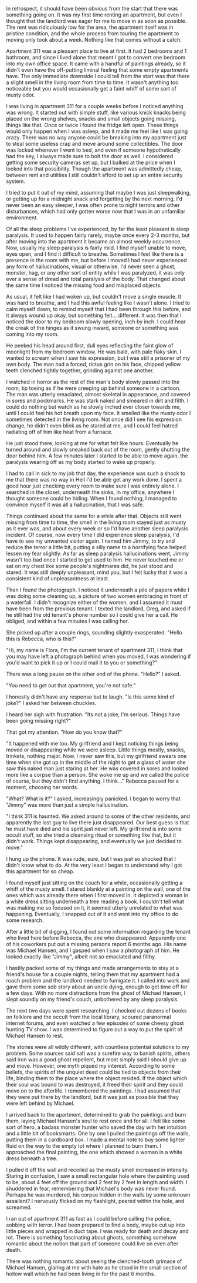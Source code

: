 In retrospect, it should have been obvious from the start that there was something going on. It was my first time renting an apartment, but even I thought that the landlord was eager for me to move in as soon as possible. The rent was ridiculously low for the area, the apartment itself was in pristine condition, and the whole process from touring the apartment to moving only took about a week. Nothing like that comes without a catch.

Apartment 311 was a pleasant place to live at first. It had 2 bedrooms and 1 bathroom, and since I lived alone that meant I got to convert one bedroom into my own office space. It came with a handful of paintings already, so it didn't even have the off-putting liminal feeling that some empty apartments have. The only immediate downside I could tell from the start was that there a slight smell in the living room from time to time. It wasn't anything too noticeable but you would occasionally get a faint whiff of some sort of musty odor.  

I was living in apartment 311 for a couple weeks before I noticed anything was wrong. It started out with simple stuff, like various knick knacks being placed on the wrong shelves, snacks and small objects going missing, things like that. Once or twice I found the fridge left open. These things would only happen when I was asleep, and it made me feel like I was going crazy. There was no way anyone could be breaking into my apartment just to steal some useless crap and move around some collectibles. The door was locked whenever I went to bed, and even if someone hypothetically had the key, I always made sure to bolt the door as well. I considered getting some security cameras set up, but I balked at the price when I looked into that possibility. Though the apartment was admittedly cheap, between rent and utilities I still couldn't afford to set up an entire security system.   
 

I tried to put it out of my mind, assuming that maybe I was just sleepwalking, or getting up for a midnight snack and forgetting by the next morning. I'd never been an easy sleeper, I was often prone to night terrors and other disturbances, which had only gotten worse now that I was in an unfamiliar environment.   
 

Of all the sleep problems I've experienced, by far the least pleasant is sleep paralysis. It used to happen fairly rarely, maybe once every 2-3 months, but after moving into the apartment it became an almost weekly occurrence. Now, usually my sleep paralysis is fairly mild. I find myself unable to move, eyes open, and I find it difficult to breathe. Sometimes I feel like there is a presence in the room with me, but before I moved I had never experienced any form of hallucinations, visual or otherwise. I'd never seen a ghost, monster, hag, or any other sort of entity while I was paralyzed, it was only ever a sense of dread and total paralysis of the body. That changed about the same time I noticed the missing food and misplaced objects.   
 

As usual, it felt like I had woken up, but couldn't move a single muscle. It was hard to breathe, and I had this awful feeling like I wasn't alone. I tried to calm myself down, to remind myself that I had been through this before, and it always wound up okay, but something felt... different. It was then that I noticed the door to my bedroom slowly opening, inch by inch. I could hear the creak of the hinges as it swung inward, someone or something was coming into my room.  
 

He peeked his head around first, dull eyes reflecting the faint glow of moonlight from my bedroom window. He was bald, with pale flaky skin. I wanted to scream when I saw his expression, but I was still a prisoner of my own body. The man had a forced, rictus grin on his face, chipped yellow teeth clenched tightly together, grinding against one another.   
 

I watched in horror as the rest of the man's body slowly passed into the room, tip toeing as if he were creeping up behind someone in a cartoon. The man was utterly emaciated, almost skeletal in appearance, and covered in sores and pockmarks. He was stark naked and smeared in dirt and filth. I could do nothing but watch as he slowly inched ever closer towards me, until I could feel his hot breath upon my face. It smelled like the musty odor I sometimes detected in the living room. Not once did I see his expression change, he didn't even blink as he stared at me, and I could feel hatred radiating off of him like heat from a furnace.   
 

He just stood there, looking at me for what felt like hours. Eventually he turned around and slowly sneaked back out of the room, gently shutting the door behind him. A few minutes later I started to be able to move again, the paralysis wearing off as my body started to wake up properly.   
 

I had to call in sick to my job that day, the experience was such a shock to me that there was no way in Hell I'd be able get any work done. I spent a good hour just checking every room to make sure I was entirely alone. I searched in the closet, underneath the sinks, in my office, anywhere I thought someone could be hiding. When I found nothing, I managed to convince myself it was all a hallucination, that I was safe.  
 

Things continued about the same for a while after that. Objects still went missing from time to time, the smell in the living room stayed just as musty as it ever was, and about every week or so I'd have another sleep paralysis incident. Of course, now every time I did experience sleep paralysis, I'd have to see my unwanted visitor again. I named him Jimmy, to try and reduce the terror a little bit, putting a silly name to a horrifying face helped lessen my fear slightly. As far as sleep paralysis hallucinations went, Jimmy wasn't too bad once I started to get used to him. He never touched me or sat on my chest like some people's nightmares did, he just stood and stared. It was still deeply unpleasant, mind you, but I felt lucky that it was a consistent kind of unpleasantness at least.  
 

Then I found the photograph. I noticed it underneath a pile of papers while I was doing some cleaning up, a picture of two women embracing in front of a waterfall. I didn't recognize either of the women, and I assumed it must have been from the previous tenant. I texted the landlord, Greg, and asked if he still had the old tenant's phone number so I could give her a call. He obliged, and within a few minutes I was calling her.  
 

She picked up after a couple rings, sounding slightly exasperated. "Hello this is Rebecca, who is this?"   
 

"Hi, my name is Flora, I'm the current tenant of apartment 311, I think that you may have left a photograph behind when you moved, I was wondering if you'd want to pick it up or I could mail it to you or something?"  
 

There was a long pause on the other end of the phone. "Hello?" I asked.  
 

"You need to get out that apartment, you're not safe."  
 

I honestly didn't have any response but to laugh. "Is this some kind of joke?" I asked her between chuckles.  
 

I heard her sigh with frustration. "Its not a joke, I'm serious. Things have been going missing right?"  
 

That got my attention. "How do you know that?"  
 

"It happened with me too. My girlfriend and I kept noticing things being moved or disappearing while we were asleep. Little things mostly, snacks, trinkets, nothing major. Now, I never saw this, but my girlfriend swears one time when she got up in the middle of the night to get a glass of water she saw this naked man just staring at her. He was covered in sores and looked more like a corpse than a person. She woke me up and we called the police of course, but they didn't find anything. I think..." Rebecca paused for a moment, choosing her words.  
 

"What? What is it?" I asked, increasingly panicked. I began to worry that "Jimmy" was more than just a simple hallucination.  
 

"I think 311 is haunted. We asked around to some of the other residents, and apparently the last guy to live there just disappeared. Our best guess is that he must have died and his spirit just never left. My girlfriend is into some occult stuff, so she tried a cleansing ritual or something like that, but it didn't work. Things kept disappearing, and eventually we just decided to move."  
 

I hung up the phone. It was rude, sure, but I was just so shocked that I didn't know what to do. At the very least I began to understand why I got this apartment for so cheap.

I found myself just sitting on the couch for a while, occasionally getting a whiff of the musty smell. I stared blankly at a painting on the wall, one of the ones which was already there when I first moved in. It depicted a woman in a white dress sitting underneath a tree reading a book. I couldn't tell what was making me so focused on it, it seemed utterly unrelated to what was happening. Eventually, I snapped out of it and went into my office to do some research.  
 

After a little bit of digging, I found out some information regarding the tenant who lived here before Rebecca, the one who disappeared. Apparently one of his coworkers put out a missing persons report 6 months ago. His name was Michael Hansen, and I gasped when I saw a photograph of him. He looked exactly like "Jimmy", albeit not so emaciated and filthy.

I hastily packed some of my things and made arrangements to stay at a friend's house for a couple nights, telling them that my apartment had a roach problem and the landlord needed to fumigate it. I called into work and gave them some sob story about an uncle dying, enough to get time off for a few days. With no more distractions from the ghost of Michael Hansen, I slept soundly on my friend's couch, unbothered by any sleep paralysis.  
 

The next two days were spent researching. I checked out dozens of books on folklore and the occult from the local library, scoured paranormal internet forums, and even watched a few episodes of some cheesy ghost hunting TV show. I was determined to figure out a way to put the spirit of Michael Hansen to rest.  
 

The stories were all wildly different, with countless potential solutions to my problem. Some sources said salt was a surefire way to banish spirits, others said iron was a good ghost repellent, but most simply said I should give up and move. However, one myth piqued my interest. According to some beliefs, the spirits of the unquiet dead could be tied to objects from their life, binding them to the place where the object resided. If the object which their soul was bound to was destroyed, it freed their spirit and they could move on to the afterlife. I remembered the paintings. I had assumed that they were put there by the landlord, but it was just as possible that they were left behind by Michael.  
 

I arrived back to the apartment, determined to grab the paintings and burn them, laying Michael Hansen's soul to rest once and for all. I felt like some sort of hero, a badass monster hunter who saved the day with her intuition and a little bit of booksmarts. One by one I pulled the paintings off the walls, putting them in a cardboard box. I made a mental note to buy some lighter fluid on the way to the empty lot where I planned to burn them. I approached the final painting, the one which showed a woman in a white dress beneath a tree.   
 

I pulled it off the wall and recoiled as the musty smell increased in intensity. Staring in confusion, I saw a small rectangular hole where the painting used to be, about 4 feet off the ground and 2 feet by 2 feet in length and width. I shuddered in fear, remembering that Michael's body was never found. Perhaps he was murdered, his corpse hidden in the walls by some unknown assailant? I nervously flicked on my flashlight, peered within the hole, and screamed.  
 

I ran out of apartment 311 as fast as I could before calling the police, sobbing with terror. I had been prepared to find a body, maybe cut up into little pieces and wrapped in duct tape. I was ready for death and decay and rot. There is something fascinating about ghosts, something somehow romantic about the notion that part of someone could live on even after death.  
 

There was nothing romantic about seeing the clenched-tooth grimace of Michael Hansen, glaring at me with hate as he stood in the small section of hollow wall which he had been living in for the past 6 months.